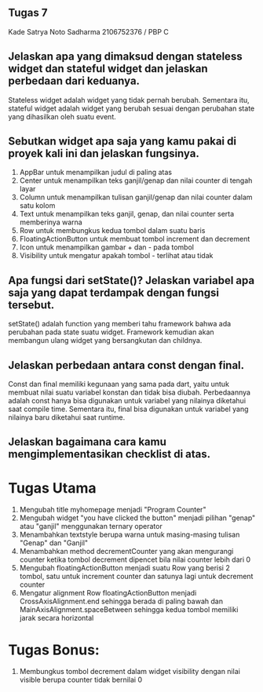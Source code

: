 ## Tugas 7
Kade Satrya Noto Sadharma
2106752376 / PBP C

## Jelaskan apa yang dimaksud dengan stateless widget dan stateful widget dan jelaskan perbedaan dari keduanya.
Stateless widget adalah widget yang tidak pernah berubah. Sementara itu, stateful widget adalah widget yang berubah sesuai dengan perubahan state yang dihasilkan oleh suatu event.

## Sebutkan widget apa saja yang kamu pakai di proyek kali ini dan jelaskan fungsinya.
1. AppBar untuk menampilkan judul di paling atas
2. Center untuk menampilkan teks ganjil/genap dan nilai counter di tengah layar
3. Column untuk menampilkan tulisan ganjil/genap dan nilai counter dalam satu kolom
4. Text untuk menampilkan teks ganjil, genap, dan nilai counter serta memberinya warna
5. Row untuk membungkus kedua tombol dalam suatu baris
6. FloatingActionButton untuk membuat tombol increment dan decrement
7. Icon untuk menampilkan gambar + dan - pada tombol
8. Visibility untuk mengatur apakah tombol - terlihat atau tidak

## Apa fungsi dari setState()? Jelaskan variabel apa saja yang dapat terdampak dengan fungsi tersebut.
setState() adalah function yang memberi tahu framework bahwa ada perubahan pada state suatu widget. Framework kemudian akan membangun ulang widget yang bersangkutan dan childnya.

## Jelaskan perbedaan antara const dengan final.
Const dan final memiliki kegunaan yang sama pada dart, yaitu untuk membuat nilai suatu variabel konstan dan tidak bisa diubah. Perbedaannya adalah const hanya bisa digunakan untuk variabel yang nilainya diketahui saat compile time. Sementara itu, final bisa digunakan untuk variabel yang nilainya baru diketahui saat runtime.

## Jelaskan bagaimana cara kamu mengimplementasikan checklist di atas.

# Tugas Utama

1. Mengubah title myhomepage menjadi "Program Counter"
2. Mengubah widget "you have clicked the button" menjadi pilihan "genap" atau "ganjil" menggunakan ternary operator
3. Menambahkan textstyle berupa warna untuk masing-masing tulisan "Genap" dan "Ganjil"
4. Menambahkan method decrementCounter yang akan mengurangi counter ketika tombol decrement dipencet bila nilai counter lebih dari 0
5. Mengubah floatingActionButton menjadi suatu Row yang berisi 2 tombol, satu untuk increment counter dan satunya lagi untuk decrement counter
6. Mengatur alignment Row floatingActionButton menjadi CrossAxisAlignment.end sehingga berada di paling bawah dan MainAxisAlignment.spaceBetween sehingga kedua tombol memiliki jarak secara horizontal

# Tugas Bonus:
1. Membungkus tombol decrement dalam widget visibility dengan nilai visible berupa counter tidak bernilai 0